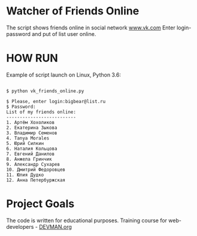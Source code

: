 # Watcher of Friends Online

The script shows friends online in social network www.vk.com
Enter login-password and put of list user online. 

# HOW RUN

Example of script launch on Linux, Python 3.6:

```#!bash

$ python vk_friends_online.py 

$ Please, enter login:bigbear@list.ru
$ Password:
List of my friends online:
--------------------------
1. Артём Хохоликов
2. Екатерина Зыкова
3. Владимир Семенов
4. Tanya Morales
5. Юрий Силкин
6. Наталия Кольцова
7. Евгений Данилов
8. Анжела Гринчик
9. Александр Сухарев
10. Дмитрий Федоровцев
11. Юлия Дудко
12. Анна Петербуржская
```

# Project Goals

The code is written for educational purposes. Training course for web-developers - [DEVMAN.org](https://devman.org)
